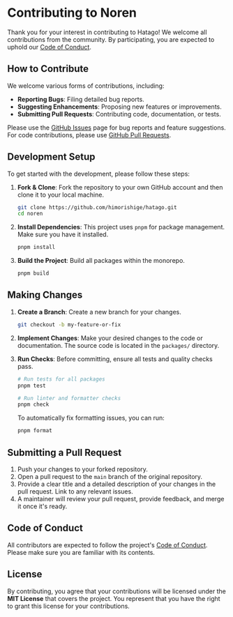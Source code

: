 # Contributing to Noren

Thank you for your interest in contributing to Hatago! We welcome all contributions from the community. By participating, you are expected to uphold our [Code of Conduct](#code-of-conduct).

## How to Contribute

We welcome various forms of contributions, including:

- **Reporting Bugs**: Filing detailed bug reports.
- **Suggesting Enhancements**: Proposing new features or improvements.
- **Submitting Pull Requests**: Contributing code, documentation, or tests.

Please use the [GitHub Issues](https://github.com/himorishige/hatago/issues) page for bug reports and feature suggestions. For code contributions, please use [GitHub Pull Requests](https://github.com/himorishige/hatago/pulls).

## Development Setup

To get started with the development, please follow these steps:

1.  **Fork & Clone**: Fork the repository to your own GitHub account and then clone it to your local machine.

    ```sh
    git clone https://github.com/himorishige/hatago.git
    cd noren
    ```

2.  **Install Dependencies**: This project uses `pnpm` for package management. Make sure you have it installed.

    ```sh
    pnpm install
    ```

3.  **Build the Project**: Build all packages within the monorepo.
    ```sh
    pnpm build
    ```

## Making Changes

1.  **Create a Branch**: Create a new branch for your changes.

    ```sh
    git checkout -b my-feature-or-fix
    ```

2.  **Implement Changes**: Make your desired changes to the code or documentation. The source code is located in the `packages/` directory.

3.  **Run Checks**: Before committing, ensure all tests and quality checks pass.

    ```sh
    # Run tests for all packages
    pnpm test

    # Run linter and formatter checks
    pnpm check
    ```

    To automatically fix formatting issues, you can run:

    ```sh
    pnpm format
    ```

## Submitting a Pull Request

1.  Push your changes to your forked repository.
2.  Open a pull request to the `main` branch of the original repository.
3.  Provide a clear title and a detailed description of your changes in the pull request. Link to any relevant issues.
4.  A maintainer will review your pull request, provide feedback, and merge it once it's ready.

## Code of Conduct

All contributors are expected to follow the project's [Code of Conduct](./CODE_OF_CONDUCT.md). Please make sure you are familiar with its contents.

## License

By contributing, you agree that your contributions will be licensed under the **MIT License** that covers the project. You represent that you have the right to grant this license for your contributions.
